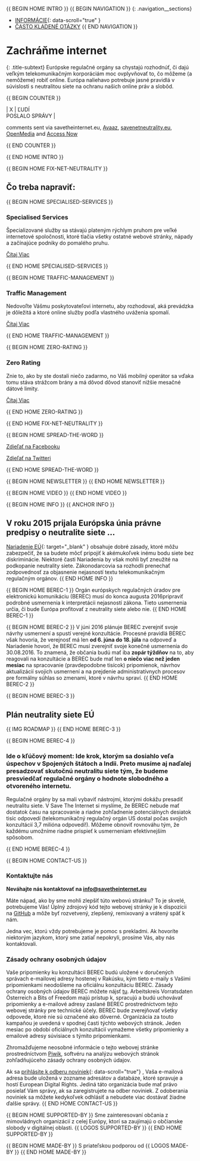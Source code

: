 {{ BEGIN HOME INTRO }}
{{ BEGIN NAVIGATION }}
{: .navigation__sections}
- [INFORMÁCIE](#info){: data-scroll="true" }
- [ČASTO KLADENÉ OTÁZKY](faq)
{{ END NAVIGATION }}

# Zachráňme internet

{: .title-subtext}
Európske regulačné orgány sa chystajú rozhodnúť, či dajú veľkým telekomunikačným korporáciám moc ovplyvňovať to, čo môžeme (a nemôžeme) robiť online. Európa naliehavo potrebuje jasné pravidlá v súvislosti s neutralitou siete
na ochranu našich online práv a slobôd.

{{ BEGIN COUNTER }}

| X | ĽUDÍ <br> POSLALO SPRÁVY |

comments sent via savetheinternet.eu, [Avaaz](https://secure.avaaz.org/en/save_the_internet_eu_loc_2016/), [savenetneutrality.eu](https://actionnetwork.org/petitions/save-eu-net-neutrality), [OpenMedia](https://act.openmedia.org/TollBooth/) and [Access Now](https://act.accessnow.org/ea-action/action?ea.client.id=1921&ea.campaign.id=51950)

{{ END COUNTER }}

{{ END HOME INTRO }}

{{ BEGIN HOME FIX-NET-NEUTRALITY }}

## Čo treba napraviť:

{{ BEGIN HOME SPECIALISED-SERVICES }}

### Specialised Services

Špecializované služby sa stávajú plateným rýchlym pruhom pre veľké internetové spoločnosti, ktoré tlačia všetky ostatné webové stránky, nápady a začínajúce podniky do pomalého pruhu.

[Čítaj Viac](faq/#what-are-specialised-services)

{{ END HOME SPECIALISED-SERVICES }}

{{ BEGIN HOME TRAFFIC-MANAGEMENT }}

### Traffic Management

Nedovoľte Vášmu poskytovateľovi internetu, aby rozhodoval, aká prevádzka je dôležitá a ktoré online služby podľa vlastného uváženia spomalí.

[Čítaj Viac](faq/#what-is-traffic-management)

{{ END HOME TRAFFIC-MANAGEMENT }}

{{ BEGIN HOME ZERO-RATING }}

### Zero Rating

Znie to, ako by ste dostali niečo zadarmo, no Váš mobilný operátor sa vďaka tomu stáva strážcom brány a má dôvod dôvod stanoviť nižšie mesačné dátové limity.

[Čítaj Viac](faq/#what-is-zero-rating)

{{ END HOME ZERO-RATING }}

{{ END HOME FIX-NET-NEUTRALITY }}

{{ BEGIN HOME SPREAD-THE-WORD }}

[Zdieľať na Facebooku](http://www.facebook.com/sharer.php?u=https://savetheinternet.eu/sk/)

[ Zdieľať na Twitteri](https://twitter.com/intent/tweet?text=Help%20save%20the%20internet.%20Tell%20your%20regulator%20to%20safeguard%20net%20neutrality.%20http%3A%2F%2Fwww.savetheinternet.eu%2F%20%23SaveTheInternet)

{{ END HOME SPREAD-THE-WORD }}

{{ BEGIN HOME NEWSLETTER }}
{{ END HOME NEWSLETTER }}

{{ BEGIN HOME VIDEO }}
{{ END HOME VIDEO }}

{{ BEGIN HOME INFO }}
{{ ANCHOR INFO }}
## V roku 2015 prijala Európska únia právne predpisy o neutralite siete …

[Nariadenie EÚ](http://eur-lex.europa.eu/legal-content/EN/TXT/?uri=CELEX:32015R2120){: target="_blank" } obsahuje dobré zásady, ktoré môžu zabezpečiť, že sa budete môcť pripojiť k akémukoľvek inému bodu siete bez diskriminácie. Niektoré časti Nariadenia by však mohli byť zneužité na podkopanie neutrality siete. Zákonodarcovia sa rozhodli prenechať zodpovednosť za objasnenie nejasností textu telekomunikačným regulačným orgánov.
{{ END HOME INFO }}


{{ BEGIN HOME BEREC-1 }}
Orgán európskych regulačných úradov pre elektronickú komunikáciu (BEREC) musí do konca augusta 2016pripraviť podrobné usmernenia k interpretácii nejasností zákona. Tieto usmernenia určia, či bude Európa profitovať z neutrality siete alebo nie.
{{ END HOME BEREC-1 }}

{{ BEGIN HOME BEREC-2 }}
V júni 2016 plánuje BEREC zverejniť svoje návrhy usmernení a spustí verejné konzultácie. Procesné pravidlá BEREC však hovoria, že verejnosť má len __od 6. júna do 18. júla__ na odpoveď a Nariadenie hovorí, že BEREC musí zverejniť svoje konečné usmernenia do 30.08.2016. To znamená, že občania budú mať iba __zopár týždňov__ na to, aby reagovali na konzultácie a BEREC bude mať len __o niečo viac než jeden mesiac__ na spracovanie (pravdepodobne tisícok) pripomienok, návrhov aktualizácií svojich usmernení a na prejdenie administratívnych procesov pre formálny súhlas so zmenami, ktoré v návrhu spraví.
{{ END HOME BEREC-2 }}

{{ BEGIN HOME BEREC-3 }}
## Plán neutrality siete EÚ
{{ IMG ROADMAP }}
{{ END HOME BEREC-3 }}

{{ BEGIN HOME BEREC-4 }}
### __Ide o kľúčový moment: Ide krok, ktorým sa dosiahlo veľa úspechov v Spojených štátoch a Indii. Preto musíme aj naďalej presadzovať skutočnú neutralitu siete tým, že budeme presviedčať regulačné orgány o hodnote slobodného a otvoreného internetu.__

Regulačné orgány by sa mali vybaviť nástrojmi, ktorými dokážu presadiť neutralitu siete. V Save The Internet si myslíme, že BEREC nebude mať dostatok času na spracovanie a riadne zohľadnenie potenciálnych desiatok tisíc odpovedí (telekomunikačný regulačný orgán US dostal počas svojich konzultácií 3,7 milióna odpovedí!). Môžeme obnoviť rovnováhu tým, že každému umožníme riadne prispieť k usmerneniam efektívnejším spôsobom.

{{ END HOME BEREC-4 }}

{{ BEGIN HOME CONTACT-US }}
### Kontaktujte nás

__Neváhajte nás kontaktovať na [info@savetheinternet.eu](mailto:info@savetheinternet.eu)__

Máte nápad, ako by sme mohli zlepšiť túto webovú stránku? To je skvelé, potrebujeme Vás! Úplný zdrojový kód tejto webovej stránky je k dispozícii na  [GitHub](https://github.com/Netzfreiheit/STI-UI) a môže byť rozvetvený, zlepšený, remixovaný a vrátený späť k nám.

Jedna vec, ktorú vždy potrebujeme je pomoc s prekladmi. Ak hovoríte niektorým jazykom, ktorý sme zatiaľ nepokryli, prosíme Vás, aby nás kontaktovali.

### Zásady ochrany osobných údajov

Vaše pripomienky ku konzultácii BEREC budú uložené v doručených správach e-mailovej adresy hostenej v Rakúsku, kým tieto e-maily s Vašimi pripomienkami neodošleme na oficiálnu konzultáciu BEREC. Zásady ochrany osobných údajov BEREC môžete nájsť [tu](http://berec.europa.eu/eng/document_register/subject_matter/berec_office/download/0/4615-privacy-statement-berec-office-policy-do_0.pdf). Arbeitskreis Vorratsdaten Österreich a Bits of Freedom majú prístup k, spracujú a budú uchovávať pripomienky a e-mailové adresy zaslané BEREC prostredníctvom tejto webovej stránky pre technické účely. BEREC bude zverejňovať všetky odpovede, ktoré nie sú označené ako dôverné. Organizácia za touto kampaňou je uvedená v spodnej časti týchto webových stránok. Jeden mesiac po období oficiálnych konzultácií vymažeme všetky pripomienky a emailové adresy súvisiace s týmito pripomienkami.

Zhromažďujeme neosobné informácie o tejto webovej stránke prostredníctvom [Piwik](https://piwik.org/),  softvéru na analýzu webových stránok zohľadňujúceho zásady ochrany osobných údajov.

 Ak sa [prihlásite k odberu noviniek](#subscribe-to-newsletter){: data-scroll="true"} , Vaša e-mailová adresa bude uložená v zozname adresátov a databáze, ktoré spravuje a hostí European Digital Rights. Jediná táto organizácia bude mať právo posielať Vám správy, ak sa zaregistrujete na odber noviniek. Z odoberania noviniek sa môžete kedykoľvek odhlásiť a nebudete viac dostávať žiadne ďalšie správy.
 {{ END HOME CONTACT-US }}

{{ BEGIN HOME SUPPORTED-BY }}
Sme zainteresovaní občania z mimovládnych organizácií z celej Európy, ktorí sa zaujímajú o občianske slobody v digitálnej oblasti.
{{ LOGOS SUPPORTED-BY }}
{{ END HOME SUPPORTED-BY }}

{{ BEGIN HOME MADE-BY }}
S priateľskou podporou od
{{ LOGOS MADE-BY }}
{{ END HOME MADE-BY }}
